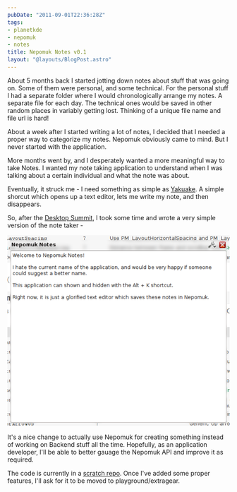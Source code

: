 ```yaml
---
pubDate: "2011-09-01T22:36:28Z"
tags:
- planetkde
- nepomuk
- notes
title: Nepomuk Notes v0.1
layout: "@layouts/BlogPost.astro"
---
```


About 5 months back I started jotting down notes about stuff that was going on. Some of them were personal, and some technical. For the personal stuff I had a separate folder where I would chronologically arrange my notes. A separate file for each day. The technical ones would be saved in other random places in variably getting lost. Thinking of a unique file name and file url is hard!

About a week after I started writing a lot of notes, I decided that I needed a proper way to categorize my notes. Nepomuk obviously came to mind. But I never started with the application.

More months went by, and I desperately wanted a more meaningful way to take Notes. I wanted my note taking application to understand when I was talking about a certain individual and what the note was about.

Eventually, it struck me - I need something as simple as [Yakuake](http://yakuake.kde.org/). A simple shorcut which opens up a text editor, lets me write my note, and then disappears.

So, after the [Desktop Summit](https://desktopsummit.org/), I took some time and wrote a very simple version of the note taker -

![Nepomuk Notes v0.1](/blog/images/2011/09/02/nnotesv0.1.png)

It's a nice change to actually use Nepomuk for creating something instead of working on Backend stuff all the time. Hopefully, as an application developer, I'll be able to better gauage the Nepomuk API and improve it as required.

The code is currently in a [scratch repo](http://quickgit.kde.org/?p=scratch%2Fvhanda%2Fnnotes.git&a=summary). Once I've added some proper features, I'll ask for it to be moved to playground/extragear.
